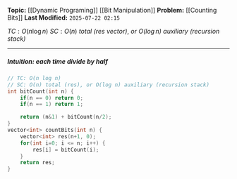 **Topic:** [[Dynamic Programing]] [[Bit Manipulation]]
**Problem:**  [[Counting Bits]]
**Last Modified:**  `2025-07-22 02:15`

 $TC: O(n \log n)$
$SC: O(n)$ *total (res vector)*, *or $O(\log n)$ auxiliary (recursion stack)*

---
##### **Intuition**: each time divide by half
 
```cpp
// TC: O(n log n)
// SC: O(n) total (res), or O(log n) auxiliary (recursion stack)
int bitCount(int n) {
	if(n == 0) return 0;
	if(n == 1) return 1;

	return (n&1) + bitCount(n/2);
}
vector<int> countBits(int n) {
	vector<int> res(n+1, 0);
	for(int i=0; i <= n; i++) {
		res[i] = bitCount(i);
	}
	return res;
}
```
